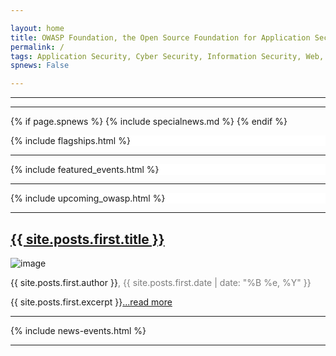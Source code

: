 ```yaml
---

layout: home
title: OWASP Foundation, the Open Source Foundation for Application Security 
permalink: /
tags: Application Security, Cyber Security, Information Security, Web, Cloud, Vulnerability Assessment
spnews: False

---
```

<!-- Discoverable Feeds -->
<link rel="alternate" type="application/atom+xml" title="{{ site.title }}" href="{{ "/feed.xml" | prepend: site.baseurl | prepend: site.url }}">
<link rel="alternate" type="application/json" title="{{ site.title }}" href="{{ "/feed.json" | prepend: site.baseurl | prepend: site.url }}"/>
<link rel="alternate" type="application/rss+xml" title="{{ site.title }}" href="{{ "/rss.xml" | prepend: site.baseurl | prepend: site.url }}">

<!-- Rebuild Site Tag 191 -->

<div class="homepage-promo" style='background: url(/assets/images/content/ams-preso-new.jpg) no-repeat center center;background-size: cover;'>
  <!--<img src="/assets/images/content/ams-preso-new.jpg" alt="Presentation at Global AppSec AMS">-->
</div>

 <hr class="mobile">

<section class="homepage-welcome">
</section>

<hr>

{% if page.spnews %}
{% include specialnews.md %}
{% endif %}

<div style="display:grid;grid-column: 1/3; background-color:#fff;">
  {% include flagships.html %}
</div>

<hr class="mobile">

<div style="display:grid;grid-column: 1/3; background-color:#fff;">
  {% include featured_events.html %}  
 
</div>
<hr>
<div style="display:grid;grid-column: 1/3; background-color:#fff;">
 {% include upcoming_owasp.html %}
</div>
<hr>

<section class="homepage-blog">
  <h2><a href="{{ site.posts.first.url }}">{{ site.posts.first.title }}</a></h2>
<a><img src="{{ site.posts.first.author_image }}" alt="image"></a>
<p class="author"><a>{{ site.posts.first.author }}</a><span style="color:#7C7C7C">, {{ site.posts.first.date | date: "%B %e, %Y" }}</span></p>
<p>{{ site.posts.first.excerpt }}<a href="{{ site.posts.first.url }}">...read more</a></p>
</section>

<hr class="mobile">

{% include news-events.html %}

<hr class="mobile">

